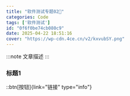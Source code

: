 ```yaml
---
title: "软件测试专题02🙊"
categories: Code
tags: ['软件测试']
id: "0f6f0be74cb080c9"
date: 2025-04-22 18:51:16
cover: "https://wp-cdn.4ce.cn/v2/kxvubSY.png"
---
```


:::note
文章描述
:::

### 标题1

::btn[按钮]{link="链接" type="info"}